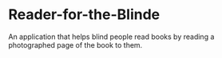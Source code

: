 # Reader-for-the-Blinde
An application that helps blind people read books by reading a photographed page of the book to them.
